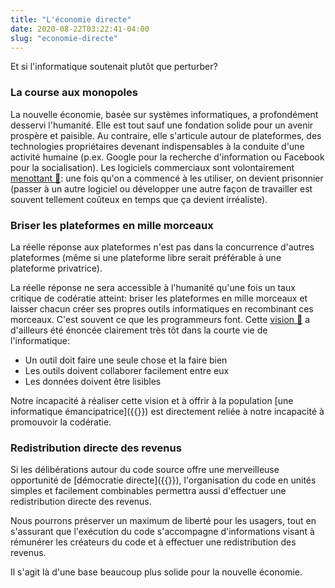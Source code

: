 ```yaml
---
title: "L'économie directe"
date: 2020-08-22T03:22:41-04:00
slug: "economie-directe"
---
```


Et si l'informatique soutenait plutôt que perturber?
<!--more-->

### La course aux monopoles

La nouvelle économie, basée sur systèmes informatiques, a profondément desservi
l'humanité.  Elle est tout sauf une fondation solide pour un avenir prospère et
paisible.  Au contraire, elle s'articule autour de plateformes, des
technologies propriétaires devenant indispensables à la conduite d'une activité
humaine (p.ex. Google pour la recherche d'information ou Facebook pour la
socialisation).  Les logiciels commerciaux sont volontairement <a
href="https://ici.radio-canada.ca/nouvelle/1101238/montreal-logiciel-materiel-libre-francois-croteau"
target="_blank">menottant 🔗</a>: une fois qu'on a commencé à les utiliser, on
devient prisonnier (passer à un autre logiciel ou développer une autre façon de
travailler est souvent tellement coûteux en temps que ça devient irréaliste).

### Briser les plateformes en mille morceaux

La réelle réponse aux plateformes n'est pas dans la concurrence d'autres plateformes (même si une plateforme libre serait préférable à une plateforme privatrice).

La réelle réponse ne sera accessible à l'humanité qu'une fois un taux critique de codératie atteint: briser les plateformes en mille morceaux et
laisser chacun créer ses propres outils informatiques en recombinant ces morceaux. C'est souvent ce que les programmeurs font. 
Cette <a href="https://fr.wikipedia.org/wiki/Philosophie_d%27Unix" target="_blank">vision 🔗</a> a d'ailleurs été énoncée clairement très tôt dans la courte vie de l'informatique:

* Un outil doit faire une seule chose et la faire bien
* Les outils doivent collaborer facilement entre eux
* Les données doivent être lisibles

Notre incapacité à réaliser cette vision et à offrir à la population [une
informatique émancipatrice]({{<ref we-need-code>}}) est directement reliée à
notre incapacité à promouvoir la codératie.

### Redistribution directe des revenus

Si les délibérations autour du code source offre une merveilleuse opportunité
de [démocratie directe]({{<ref fortify-democracy>}}), l'organisation du code
en unités simples et facilement combinables permettra aussi
d'effectuer une redistribution directe des revenus.

Nous pourrons préserver un maximum de liberté pour les usagers, tout en
s'assurant que l'exécution du code s'accompagne d'informations visant à
rémunérer les créateurs du code et à effectuer une redistribution
des revenus.

Il s'agit là d'une base beaucoup plus solide pour la nouvelle économie.
